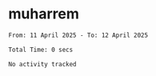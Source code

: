# muharrem

<!--START_SECTION:waka-->

```txt
From: 11 April 2025 - To: 12 April 2025

Total Time: 0 secs

No activity tracked
```

<!--END_SECTION:waka-->

